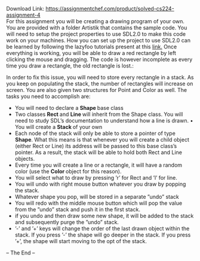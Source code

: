Download Link: https://assignmentchef.com/product/solved-cs224-assignment-4
<br>
For this assignment you will be creating a drawing program of your own. You are provided with a folder Artistik that contains the sample code. You will need to setup the project properties to use SDL2.0 to make this code work on your machines. How you can set up the project to use SDL2.0 can be learned by following the lazyfoo tutorials present at this <a href="http://lazyfoo.net/tutorials/SDL/">link.</a> Once everything is working, you will be able to draw a red rectangle by left clicking the mouse and dragging. The code is however incomplete as every time you draw a rectangle, the old rectangle is lost.:

In order to fix this issue, you will need to store every rectangle in a stack. As you keep on populating the stack, the number of rectangles will increase on screen. You are also given two structures for Point and Color as well. The tasks you need to accomplish are:

<ul>

 <li>You will need to declare a <strong>Shape </strong>base class</li>

 <li>Two classes <strong>Rect </strong>and <strong>Line </strong>will inherit from the Shape class. You will need to study SDL’s documentation to understand how a line is drawn. • You will create a <strong>Stack </strong>of your own</li>

 <li>Each node of the stack will only be able to store a pointer of type <strong>Shape</strong>. What this means is that whenever you will create a child object (either Rect or Line) its address will be passed to this base class’s pointer. As a result, the stack will be able to hold both Rect and Line objects.</li>

 <li>Every time you will create a line or a rectangle, it will have a random color (use the <strong>Color </strong>object for this reason).</li>

 <li>You will select what to draw by pressing ’r’ for Rect and ’l’ for line.</li>

 <li>You will undo with right mouse button whatever you draw by popping the stack.</li>

 <li>Whatever shape you pop, will be stored in a separate ”undo” stack</li>

 <li>You will redo with the middle mouse button which will pop the value from the ”undo” stack and push it in the first stack.</li>

 <li>if you undo and then draw some new shape, it will be added to the stack and subsequently purge the ”undo” stack.</li>

 <li>’-’ and ’+’ keys will change the order of the last drawn object within the stack. If you press ’-’ the shape will go deeper in the stack. If you press ’+’, the shape will start moving to the opt of the stack.</li>

</ul>

– The End –